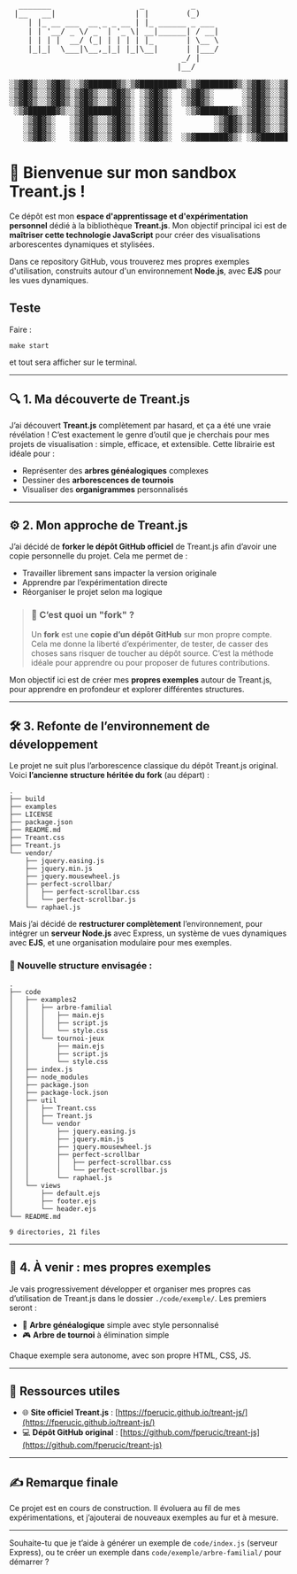 <pre>
  _______                   _          _     
 |__   __|                 | |        (_)    
    | |_ __ ___  __ _ _ __ | |_ ______ _ ___ 
    | | '__/ _ \/ _` | '_ \| __|______| / __|
    | | | |  __/ (_| | | | | |_       | \__ \
    |_|_|  \___|\__,_|_| |_|\__|      | |___/
                                     _/ |    
                                    |__/     

░▒▓█▓▒░░▒▓█▓▒░░▒▓██████▓▒░▒▓████████▓▒░▒▓███████▓▒░▒▓█▓▒░░▒▓█▓▒░ 
░▒▓█▓▒░░▒▓█▓▒░▒▓█▓▒░░▒▓█▓▒░ ░▒▓█▓▒░  ░▒▓█▓▒░      ░▒▓█▓▒░░▒▓█▓▒░ 
░▒▓█▓▒░░▒▓█▓▒░▒▓█▓▒░░▒▓█▓▒░ ░▒▓█▓▒░  ░▒▓█▓▒░      ░▒▓█▓▒░░▒▓█▓▒░ 
 ░▒▓██████▓▒░░▒▓████████▓▒░ ░▒▓█▓▒░   ░▒▓██████▓▒░░▒▓█▓▒░░▒▓█▓▒░ 
   ░▒▓█▓▒░   ░▒▓█▓▒░░▒▓█▓▒░ ░▒▓█▓▒░         ░▒▓█▓▒░▒▓█▓▒░░▒▓█▓▒░ 
   ░▒▓█▓▒░   ░▒▓█▓▒░░▒▓█▓▒░ ░▒▓█▓▒░         ░▒▓█▓▒░▒▓█▓▒░░▒▓█▓▒░ 
   ░▒▓█▓▒░   ░▒▓█▓▒░░▒▓█▓▒░ ░▒▓█▓▒░  ░▒▓███████▓▒░ ░▒▓██████▓▒░  
</pre>

# 🌳 **Bienvenue sur mon sandbox Treant.js !**

Ce dépôt est mon **espace d'apprentissage et d'expérimentation personnel** dédié à la bibliothèque **Treant.js**.
Mon objectif principal ici est de **maîtriser cette technologie JavaScript** pour créer des visualisations arborescentes dynamiques et stylisées.

Dans ce repository GitHub, vous trouverez mes propres exemples d'utilisation, construits autour d'un environnement **Node.js**, avec **EJS** pour les vues dynamiques.

## Teste

Faire :
```shell
make start
```
et tout sera afficher sur le terminal.

---

## 🔍 1. Ma découverte de Treant.js

J’ai découvert **Treant.js** complètement par hasard, et ça a été une vraie révélation !
C’est exactement le genre d’outil que je cherchais pour mes projets de visualisation : simple, efficace, et extensible. Cette librairie est idéale pour :

* Représenter des **arbres généalogiques** complexes
* Dessiner des **arborescences de tournois**
* Visualiser des **organigrammes** personnalisés

---

## ⚙️ 2. Mon approche de Treant.js

J’ai décidé de **forker le dépôt GitHub officiel** de Treant.js afin d’avoir une copie personnelle du projet. Cela me permet de :

* Travailler librement sans impacter la version originale
* Apprendre par l’expérimentation directe
* Réorganiser le projet selon ma logique

> ### 📌 C’est quoi un "fork" ?
>
> Un **fork** est une **copie d’un dépôt GitHub** sur mon propre compte.
> Cela me donne la liberté d’expérimenter, de tester, de casser des choses sans risquer de toucher au dépôt source. C’est la méthode idéale pour apprendre ou pour proposer de futures contributions.

Mon objectif ici est de créer mes **propres exemples** autour de Treant.js, pour apprendre en profondeur et explorer différentes structures.

---

## 🛠️ 3. Refonte de l’environnement de développement

Le projet ne suit plus l’arborescence classique du dépôt Treant.js original.
Voici **l’ancienne structure héritée du fork** (au départ) :

```shell
.
├── build
├── examples
├── LICENSE
├── package.json
├── README.md
├── Treant.css
├── Treant.js
└── vendor/
    ├── jquery.easing.js
    ├── jquery.min.js
    ├── jquery.mousewheel.js
    ├── perfect-scrollbar/
    │   ├── perfect-scrollbar.css
    │   └── perfect-scrollbar.js
    └── raphael.js
```

Mais j’ai décidé de **restructurer complètement** l’environnement, pour intégrer un **serveur Node.js** avec Express, un système de vues dynamiques avec **EJS**, et une organisation modulaire pour mes exemples.

### 📁 Nouvelle structure envisagée :

```shell
.
├── code
│   ├── examples2
│   │   ├── arbre-familial
│   │   │   ├── main.ejs
│   │   │   ├── script.js
│   │   │   └── style.css
│   │   └── tournoi-jeux
│   │       ├── main.ejs
│   │       ├── script.js
│   │       └── style.css
│   ├── index.js
│   ├── node_modules
│   ├── package.json
│   ├── package-lock.json
│   ├── util
│   │   ├── Treant.css
│   │   ├── Treant.js
│   │   └── vendor
│   │       ├── jquery.easing.js
│   │       ├── jquery.min.js
│   │       ├── jquery.mousewheel.js
│   │       ├── perfect-scrollbar
│   │       │   ├── perfect-scrollbar.css
│   │       │   └── perfect-scrollbar.js
│   │       └── raphael.js
│   └── views
│       ├── default.ejs
│       ├── footer.ejs
│       └── header.ejs
└── README.md

9 directories, 21 files
```

---

## 🧪 4. À venir : mes propres exemples

Je vais progressivement développer et organiser mes propres cas d’utilisation de Treant.js dans le dossier `./code/exemple/`.
Les premiers seront :

* 🧬 **Arbre généalogique** simple avec style personnalisé
* 🎮 **Arbre de tournoi** à élimination simple

Chaque exemple sera autonome, avec son propre HTML, CSS, JS.

---

## 🔗 Ressources utiles

* 🌐 **Site officiel Treant.js** : [https://fperucic.github.io/treant-js/](https://fperucic.github.io/treant-js/)
* 💻 **Dépôt GitHub original** : [https://github.com/fperucic/treant-js](https://github.com/fperucic/treant-js)

---

## ✍️ Remarque finale

Ce projet est en cours de construction.
Il évoluera au fil de mes expérimentations, et j’ajouterai de nouveaux exemples au fur et à mesure.

---

Souhaite-tu que je t’aide à générer un exemple de `code/index.js` (serveur Express), ou te créer un exemple dans `code/exemple/arbre-familial/` pour démarrer ?
